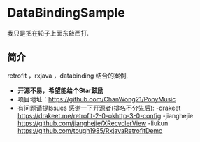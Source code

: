 # DataBindingSample

我只是把在轮子上面东敲西打.

## 简介
retrofit ，rxjava ，databinding 结合的案例,

* **开源不易，希望能给个Star鼓励**
* 项目地址：https://github.com/ChanWong21/PonyMusic
* 有问题请提Issues
感谢一下开源者(排名不分先后):
    -drakeet     https://drakeet.me/retrofit-2-0-okhttp-3-0-config
    -jianghejie  https://github.com/jianghejie/XRecyclerView
    -liukun      https://github.com/tough1985/RxjavaRetrofitDemo

